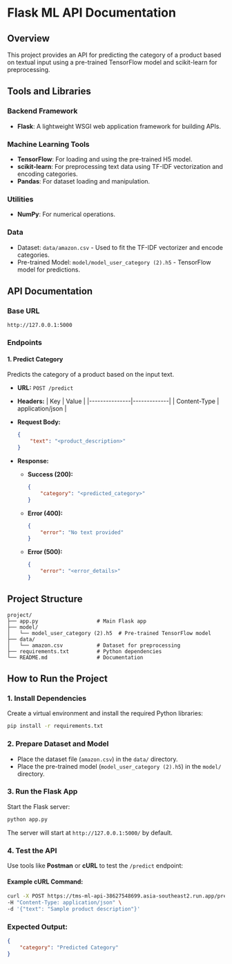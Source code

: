 # Flask ML API Documentation

## Overview
This project provides an API for predicting the category of a product based on textual input using a pre-trained TensorFlow model and scikit-learn for preprocessing.

## Tools and Libraries
### **Backend Framework**
- **Flask**: A lightweight WSGI web application framework for building APIs.

### **Machine Learning Tools**
- **TensorFlow**: For loading and using the pre-trained H5 model.
- **scikit-learn**: For preprocessing text data using TF-IDF vectorization and encoding categories.
- **Pandas**: For dataset loading and manipulation.

### **Utilities**
- **NumPy**: For numerical operations.

### **Data**
- Dataset: `data/amazon.csv` - Used to fit the TF-IDF vectorizer and encode categories.
- Pre-trained Model: `model/model_user_category (2).h5` - TensorFlow model for predictions.

## API Documentation
### Base URL
`http://127.0.0.1:5000`

### Endpoints

#### **1. Predict Category**
Predicts the category of a product based on the input text.

- **URL:**
  `POST /predict`

- **Headers:**
  | Key           | Value       |
  |---------------|-------------|
  | Content-Type  | application/json |

- **Request Body:**
  ```json
  {
      "text": "<product_description>"
  }
  ```

- **Response:**
  - **Success (200):**
    ```json
    {
        "category": "<predicted_category>"
    }
    ```
  
  - **Error (400):**
    ```json
    {
        "error": "No text provided"
    }
    ```

  - **Error (500):**
    ```json
    {
        "error": "<error_details>"
    }
    ```

## Project Structure
```
project/
├── app.py                   # Main Flask app
├── model/
│   └── model_user_category (2).h5  # Pre-trained TensorFlow model
├── data/
│   └── amazon.csv           # Dataset for preprocessing
├── requirements.txt         # Python dependencies
└── README.md                # Documentation
```

## How to Run the Project
### **1. Install Dependencies**
Create a virtual environment and install the required Python libraries:

```bash
pip install -r requirements.txt
```

### **2. Prepare Dataset and Model**
- Place the dataset file (`amazon.csv`) in the `data/` directory.
- Place the pre-trained model (`model_user_category (2).h5`) in the `model/` directory.

### **3. Run the Flask App**
Start the Flask server:

```bash
python app.py
```

The server will start at `http://127.0.0.1:5000/` by default.

### **4. Test the API**
Use tools like **Postman** or **cURL** to test the `/predict` endpoint:

#### Example cURL Command:
```bash
curl -X POST https://tms-ml-api-38627548699.asia-southeast2.run.app/predict \
-H "Content-Type: application/json" \
-d '{"text": "Sample product description"}'
```

### **Expected Output:**
```json
{
    "category": "Predicted Category"
}
```
